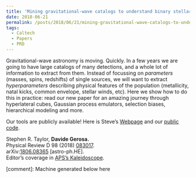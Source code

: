```yaml
---
title: 'Mining gravitational-wave catalogs to understand binary stellar evolution: a new hierarchical bayesian framework.'
date: 2018-06-21
permalink: /posts/2018/06/21/mining-gravitational-wave-catalogs-to-understand-binary-stellar-evolution-a-new-hierarchical-bayesian-framework
tags:
  - Caltech
  - Papers
  - PRD
---
```


Gravitational-wave astronomy is moving. Quickly. In a few years we are going to have large catalogs of many detections, and a whole lot of information to extract from them. Instead of focussing on _parameters_ (masses, spins, redshifts) of single sources, we will want to extract _hyperparameters_ describing physical features of the population (metallicity, natal kicks, common envelope, stellar winds, etc). Here we show how to do this in practice: read our new paper for an amazing journey through hyperlateral cubes, Gaussian process emulators, selection biases, hierarchical modeling and more.

Our tools are publicly available! Here is Steve’s [Webpage](<https://stevertaylor.github.io/gw_catalog_mining/>) and our [public code](<https://github.com/stevertaylor/gw_catalog_mining>).

Stephen R. Taylor, **Davide Gerosa.**  
Physical Review D 98 (2018) [083017](<https://journals.aps.org/prd/abstract/10.1103/PhysRevD.98.083017>).  
arXiv:[1806.08365](<http://arxiv.org/abs/arXiv:1806.08365>) [astro-ph.HE].  
Editor’s coverage in [APS’s Kaleidoscope](<https://journals.aps.org/prd/kaleidoscope/prd/98/8/083017>).

[comment]: Machine generated below here
